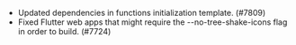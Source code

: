 - Updated dependencies in functions initialization template. (#7809)
- Fixed Flutter web apps that might require the --no-tree-shake-icons flag in order to build. (#7724)
